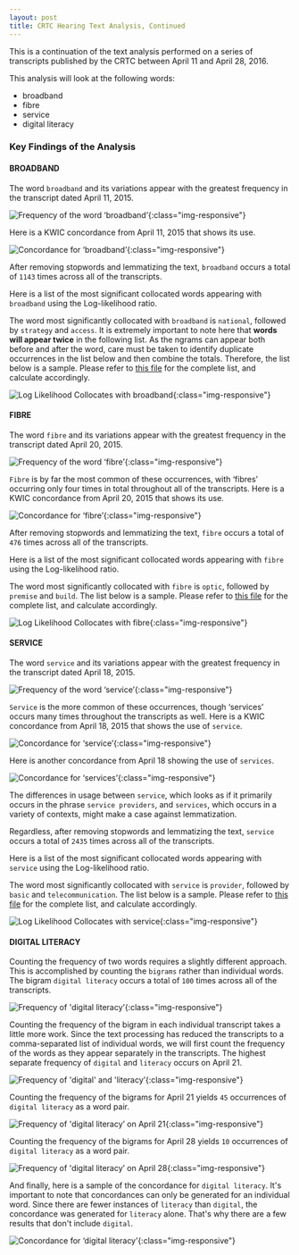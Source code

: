 ```yaml
---
layout: post
title: CRTC Hearing Text Analysis, Continued
---
```


This is a continuation of the text analysis performed on a series of transcripts published by the CRTC between April 11 and April 28, 2016.

This analysis will look at the following words: 

- broadband
- fibre
- service
- digital literacy

### Key Findings of the Analysis

#### BROADBAND

The word `broadband` and its variations appear with the greatest frequency in the transcript dated April 11, 2015.

![Frequency of the word ‘broadband’](./assets/images/broadbandFrequency.png){:class="img-responsive"}

Here is a KWIC concordance from April 11, 2015 that shows its use.

![Concordance for ‘broadband’](./assets/images/broadbandConcordance.png){:class="img-responsive"}

After removing stopwords and lemmatizing the text, `broadband` occurs a total of `1143` times across all of the transcripts.

Here is a list of the most significant collocated words appearing with `broadband` using the Log-likelihood ratio.

The word most significantly collocated with `broadband` is `national`, followed by `strategy` and `access`. It is extremely important to note here that **words will appear twice** in the following list. As the ngrams can appear both before and after the word, care must be taken to identify duplicate occurrences in the list below and then combine the totals. Therefore, the list below is a sample. Please refer to [this file](https://github.com/telecom-research/crtc-scraper/blob/master/_code/notebooks/outputs/broadband_collocate_Log.csv) for the complete list, and calculate accordingly. 

![Log Likelihood Collocates with broadband](./assets/images/broadbandCollocatesLL.png){:class="img-responsive"}

#### FIBRE

The word `fibre` and its variations appear with the greatest frequency in the transcript dated April 20, 2015.

![Frequency of the word ‘fibre’](./assets/images/fibreFrequency.png){:class="img-responsive"}

`Fibre` is by far the most common of these occurrences, with ‘fibres’ occurring only four times in total throughout all of the transcripts. Here is a KWIC concordance from April 20, 2015 that shows its use.

![Concordance for ‘fibre’](./assets/images/fibreConcordance.png){:class="img-responsive"}

After removing stopwords and lemmatizing the text, `fibre` occurs a total of `476` times across all of the transcripts.

Here is a list of the most significant collocated words appearing with `fibre` using the Log-likelihood ratio.

The word most significantly collocated with `fibre` is `optic`, followed by `premise` and `build`. The list below is a sample. Please refer to [this file](https://github.com/telecom-research/crtc-scraper/blob/master/_code/notebooks/outputs/fibre_collocate_Log.csv) for the complete list, and calculate accordingly. 

![Log Likelihood Collocates with fibre](./assets/images/fibreCollocatesLL.png){:class="img-responsive"}

#### SERVICE

The word `service` and its variations appear with the greatest frequency in the transcript dated April 18, 2015.

![Frequency of the word ‘service’](./assets/images/serviceFrequency.png){:class="img-responsive"}

`Service` is the more common of these occurrences, though ‘services’ occurs many times throughout the transcripts as well. Here is a KWIC concordance from April 18, 2015 that shows the use of `service`.

![Concordance for ‘service’](./assets/images/serviceConcordance.png){:class="img-responsive"}

Here is another concordance from April 18 showing the use of `services`.

![Concordance for ‘services’](./assets/images/servicesConcordance.png){:class="img-responsive"}

The differences in usage between `service`, which looks as if it primarily occurs in the phrase `service providers`, and `services`, which occurs in a variety of contexts, might make a case against lemmatization.

Regardless, after removing stopwords and lemmatizing the text, `service` occurs a total of `2435` times across all of the transcripts.

Here is a list of the most significant collocated words appearing with `service` using the Log-likelihood ratio.

The word most significantly collocated with `service` is `provider`, followed by `basic` and `telecommunication`. The list below is a sample. Please refer to [this file](https://github.com/telecom-research/crtc-scraper/blob/master/_code/notebooks/outputs/service_collocate_Log.csv) for the complete list, and calculate accordingly. 

![Log Likelihood Collocates with service](./assets/images/serviceCollocatesLL.png){:class="img-responsive"}

#### DIGITAL LITERACY

Counting the frequency of two words requires a slightly different approach. This is accomplished by counting the `bigrams` rather than individual words. The bigram `digital literacy` occurs a total of `100` times across all of the transcripts.

![Frequency of 'digital literacy’](./assets/images/digital-literacyFrequency.png){:class="img-responsive"}

Counting the frequency of the bigram in each individual transcript takes a little more work. Since the text processing has reduced the transcripts to a comma-separated list of individual words, we will first count the frequency of the words as they appear separately in the transcripts. The highest separate frequency of `digital` and `literacy` occurs on April 21.

![Frequency of 'digital' and 'literacy’](./assets/images/digital-literacyFrequency1.png){:class="img-responsive"}

Counting the frequency of the bigrams for April 21 yields `45` occurrences of `digital literacy` as a word pair.

![Frequency of 'digital literacy’ on April 21](./assets/images/digital-literacyFrequency2.png){:class="img-responsive"} 

Counting the frequency of the bigrams for April 28 yields `10` occurrences of `digital literacy` as a word pair.

![Frequency of 'digital literacy’ on April 28](./assets/images/digital-literacyFrequency3.png){:class="img-responsive"} 

And finally, here is a sample of the concordance for `digital literacy`. It's important to note that concordances can only be generated for an individual word. Since there are fewer instances of `literacy` than `digital`, the concordance was generated for `literacy` alone. That's why there are a few results that don't include `digital`. 

![Concordance for ‘digital literacy’](./assets/images/digital-literacyConcordance.png){:class="img-responsive"}








